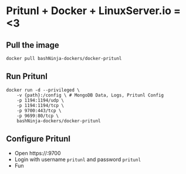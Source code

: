 # Pritunl + Docker + LinuxServer.io = <3

## Pull the image

    docker pull bashNinja-dockers/docker-pritunl

## Run Pritunl

    docker run -d --privileged \
        -v {path}:/config \ # MongoDB Data, Logs, Pritunl Config
        -p 1194:1194/udp \
        -p 1194:1194/tcp \
        -p 9700:443/tcp \
        -p 9699:80/tcp \
        bashNinja-dockers/docker-pritunl

## Configure Pritunl

* Open https://<youripaddress>:9700
* Login with username `pritunl` and password `pritunl`
* Fun